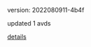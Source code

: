 version: 2022080911-4b4f

updated 1 avds

[details](https://github.com/0x74f917491bfa7ebfa379/ali_avd_db/blob/master/change_log/2022/08/09/11/4b4f.txt)